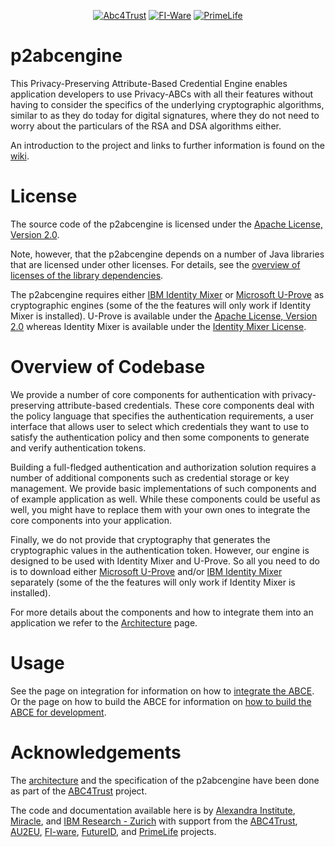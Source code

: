 <p style="text-align: center;">
<a href="https://abc4trust.eu/" ><img src="https://raw2.github.com/p2abcengine/p2abcengine/master/Documentation/logos/abc4trust.png" alt="Abc4Trust" /></a>
<a href="http://fi-ware.eu" ><img src="https://raw2.github.com/p2abcengine/p2abcengine/master/Documentation/logos/fiware.png" alt="FI-Ware" /></a>
<a href="http://primelife.ercim.eu" ><img src="https://raw2.github.com/p2abcengine/p2abcengine/master/Documentation/logos/primelife.jpeg" alt="PrimeLife" /></a>
</p>

p2abcengine
===========

This Privacy-Preserving Attribute-Based Credential Engine enables application developers to use Privacy-ABCs with all their features without having to consider the specifics of the underlying cryptographic algorithms, similar to as they do today for digital signatures, where they do not need to worry about the particulars of the RSA and DSA algorithms either.

An introduction to the project and links to further information is found on the [wiki][wikihome].

License
===========
The source code of the p2abcengine is licensed under the [Apache License, Version 2.0](https://github.com/p2abcengine/p2abcengine/blob/master/Code/LICENSE.txt).

Note, however, that the p2abcengine depends on a number of Java libraries that are licensed under other licenses.
For details, see the [overview of licenses of the library dependencies](https://github.com/p2abcengine/p2abcengine/blob/master/Code/LICENSES-OF-DEPENDENCIES.txt).

The p2abcengine requires either [IBM Identity Mixer](https://abc4trust.eu/idemix) or [Microsoft U-Prove](http://uprovecsharp.codeplex.com) as cryptographic engines (some of the the features will only work if Identity Mixer is installed). U-Prove is available under the [Apache License, Version 2.0](https://github.com/p2abcengine/p2abcengine/blob/master/Code/LICENSE.txt) whereas
Identity Mixer is available under the [Identity Mixer License](https://abc4trust.eu/idemix).


Overview of Codebase
===========

We provide a number of core components for authentication with privacy-preserving attribute-based credentials. These core components deal with the policy language that specifies the authentication requirements, a user interface that allows user to select which credentials they want to use to satisfy the authentication policy and then some components to generate and verify authentication tokens.

Building a full-fledged authentication and authorization solution requires a number of additional components such as credential storage or key management. We provide basic implementations of such components and of example application as well. While these components could be useful as well, you might have to replace them with your own ones to integrate the core components into your application.

Finally, we do not provide that cryptography that generates the cryptographic values in the authentication token. However, our engine is designed to be used with Identity Mixer and U-Prove. So all you need to do is to download either [Microsoft U-Prove](http://uprovecsharp.codeplex.com) and/or [IBM Identity Mixer](https://abc4trust.eu/idemix) separately (some of the the features will only work if Identity Mixer is installed).

For more details about the components and how to integrate them into an application we refer to the [Architecture](https://github.com/p2abcengine/p2abcengine/wiki/Architecture) page.

Usage
==========

See the page on integration for information on how to [integrate the
ABCE][wikiintegration]. Or the page on how to build the ABCE for information on [how to build the ABCE for development][wikihowtobuild].

[wikihome]: https://github.com/p2abcengine/p2abcengine/wiki
[wikiintegration]: https://github.com/p2abcengine/p2abcengine/wiki/Integrating%20the%20ABC-Engine
[wikihowtobuild]: https://github.com/p2abcengine/p2abcengine/wiki/How-to-Build-the-ABC-Engine

Acknowledgements
===============

The  [architecture](https://github.com/p2abcengine/p2abcengine/wiki/Architecture) and the specification of the p2abcengine have been done as part of the 
[ABC4Trust](https://www.abc4trust.eu) project.  

The code and documentation available here is by [Alexandra Institute](http://www.alexandra.dk/), [Miracle](https://http://www.miracleas.dk), and [IBM Research - Zurich](http://www.zurich.ibm.com) with support from the [ABC4Trust](https://www.abc4trust.eu), [AU2EU](http://www.au2eu.eu), [FI-ware](https://www.fi-ware.eu),  [FutureID](https://www.futureid.eu), and [PrimeLife](http://www.primelife.eu) projects.


